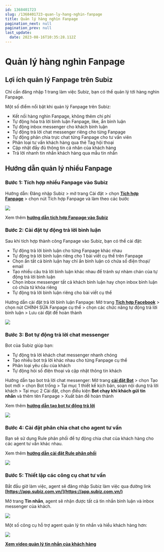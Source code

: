 ```yaml
---
id: 1368401723
slug: /1368401723-quan-ly-hang-nghin-fanpage
title: Quản lý hàng nghìn Fanpage
pagination_next: null
pagination_prev: null
last_update:
  date: 2023-08-16T10:35:28.112Z
---
```


# Quản lý hàng nghìn Fanpage



## Lợi ích quản lý Fanpage trên Subiz


Chỉ cần đăng nhập 1 trang làm việc Subiz, bạn có thể quản lý tới hàng nghìn Fanpage. 

Một số điểm nổi bật khi quản lý Fanpage trên Subiz:

- Kết nối hàng nghìn Fanpage, không thêm chi phí
- Tự động hóa trả lời bình luận Fanpage, like, ẩn bình luận
- Tự động inbox messenger cho khách bình luận
- Tự động trả lời chat messenger riêng cho từng Fanpage
- Tự động phân chia trực chat từng Fanpage cho tư vấn viên
- Phân loại tư vấn khách hàng qua thẻ Tag hội thoại
- Cập nhật đầy đủ thông tin cá nhân của khách hàng
- Trả lời nhanh tin nhắn khách hàng qua mẫu tin nhắn
## Hướng dẫn quản lý nhiều Fanpage

### Bước 1: Tích hợp nhiều Fanpage vào Subiz


Hướng dẫn: Đăng nhập Subiz > mở trang Cài đặt > chọn **[Tích hợp Fanpage](https://app.subiz.com.vn/settings/messenger)** > chọn nút Tích hợp Fanpage và làm theo các bước


![](https://vcdn.subiz-cdn.com/file/firtbcxqapuqozppusgy_acpxkgumifuoofoosble)




Xem thêm **[hướng dẫn tích hợp Fanpage vào Subiz](https://subiz.com.vn/docs/1139647591-ket-noi-fanpage)**
### Bước 2: Cài đặt tự động trả lời bình luận


Sau khi tích hợp thành công Fanpage vào Subiz, bạn có thể cài đặt:

- Tự động trả lời bình luận cho từng Fanpage khác nhau
- Tự động trả lời bình luận riêng cho 1 bài viết cụ thể trên Fanpage
- Chọn ẩn tất cả bình luận hay chỉ ẩn bình luận có chứa số điện thoại/ email
- Tạo nhiều câu trả lời bình luận khác nhau để tránh sự nhàm chán của tự động trả lời bình luận
- Chọn inbox messenger tất cả khách bình luận hay chọn inbox bình luận có chứa từ khóa riêng
- Tự động trả lời bình luận riêng cho bài viết cụ thể



Hướng dẫn cài đặt trả lời bình luận Fanpage: Mở trang **[Tích hợp Facebook](https://app.subiz.com.vn/settings/messenger)** > chọn nút CHỈNH SỬA Fanpage cụ thể > chọn các chức năng tự động trả lời bình luận > Lưu cài đặt để hoàn thành


![](https://vcdn.subiz-cdn.com/file/firtbcxqduxhdfgslmhi_acpxkgumifuoofoosble)

### Bước 3: Bot tự động trả lời chat messenger


Bot của Subiz giúp bạn:

- Tự động trả lời khách chat messenger nhanh chóng
- Tạo nhiều bot trả lời khác nhau cho từng Fanpage cụ thể
- Phân loại yêu cầu của khách
- Tự động hỏi số điện thoại và cập nhật thông tin khách

Hướng dẫn tạo bot trả lời chat messenger: Mở trang **[cài đặt Bot](https://app.subiz.com.vn/bots)** > chọn Tạo bot mới > chọn Bot trống > Tại mục 1 thiết kế kịch bản, soạn nội dung trả lời khách > Tại mục 2 Cài đặt, chọn điều kiện **Bot chạy khi khách gửi tin nhắn** và thêm tên Fanpage > Xuất bản để hoàn thành

Xem thêm **[hướng dẫn tạo bot tự động trả lời](https://subiz.com.vn/docs/1540866648-bot-tu-dong-nhan-tin)**




![](https://vcdn.subiz-cdn.com/file/firtbcxqhqnccoiwrcgv_acpxkgumifuoofoosble)



### Bước 4: Cài đặt phân chia chat cho agent tư vấn


Bạn sẽ sử dụng Rule phân phối để tự động chia chat của khách hàng cho các agent tư vấn khác nhau.

Xem thêm **[hướng dẫn cài đặt Rule phân phối](https://subiz.com.vn/docs/972963943-rule-phan-phoi-hoi-thoai)**




![](https://vcdn.subiz-cdn.com/file/firtbcxqkvrmedjqwcao_acpxkgumifuoofoosble)

### Bước 5: Thiết lập các công cụ chat tư vấn 


Bắt đầu giờ làm việc, agent sẽ đăng nhập Subiz làm việc qua đường link **[https://app.subiz.com.vn/](https://app.subiz.com.vn/)**



Mở trang **Tin nhắn**, agent sẽ nhận được tất cả tin nhắn bình luận và inbox messenger của khách. 




![](https://vcdn.subiz-cdn.com/file/firtbcxqoacyuwdsyzsr_acpxkgumifuoofoosble)




Một số công cụ hỗ trợ agent quản lý tin nhắn và hiểu khách hàng hơn:


![](https://vcdn.subiz-cdn.com/file/firtbcxqremnvnactgxy_acpxkgumifuoofoosble)




**[Xem video quản lý tin nhắn của khách hàng](https://www.youtube.com/watch?v=5tfSPLKmK2o)**